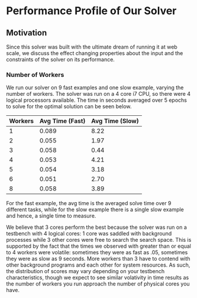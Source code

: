 # Performance Profile of Our Solver

## Motivation
Since this solver was built with the ultimate dream of running it at web scale, we discuss the effect changing properties about the input and the constraints of the solver on its performance.

### Number of Workers
We run our solver on 9 fast examples and one slow example, varying the number of workers. The solver was run on a 4 core i7 CPU, so there were 4 logical processors available. The time in seconds averaged over 5 epochs to solve for the optimal solution can be seen below.

|Workers |Avg Time (Fast) |Avg Time (Slow)|
|--------|----------------|------|
|1	|0.089	|8.22|
|2	|0.055	|1.97|
|3	|0.058	|0.44|
|4	|0.053	|4.21|
|5	|0.054  |3.18|
|6	|0.051	|2.70|
|8	|0.058	|3.89|

For the fast example, the avg time is the averaged solve time over 9 different tasks, while for the slow example there is a single slow example and hence, a single time to measure.

We believe that 3 cores perform the best because the solver was run on a testbench with 4 logical cores: 1 core was saddled with background processes while 3 other cores were free to search the search space. This is supported by the fact that the times we observed with greater than or equal to 4 workers were volatile: sometimes they were as fast as .05, sometimes they were as slow as 9 seconds. More workers than 3 have to contend with other background programs and each other for system resources. As such, the distribution of scores may vary depending on your testbench characteristics, though we expect to see similar volativity in time results as the number of workers you run approach the number of physical cores you have.




